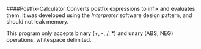 ####Postfix-Calculator
Converts postfix expressions to infix and evaluates them. It was developed using the *Interpreter* software design pattern, and should not leak memory.

This program only accepts binary (+, -, /, *) and unary (ABS, NEG) operations, whitespace delimited.
